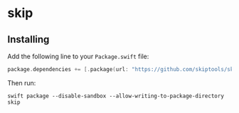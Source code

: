 # skip

## Installing

Add the following line to your `Package.swift` file:

```swift
package.dependencies += [.package(url: "https://github.com/skiptools/skip.git", from: "0.0.30")]
```

Then run:

```shell
swift package --disable-sandbox --allow-writing-to-package-directory skip
```

